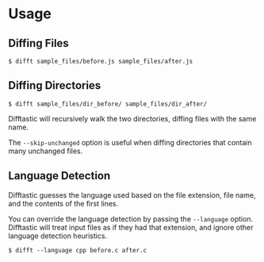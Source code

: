 # Usage

## Diffing Files

```
$ difft sample_files/before.js sample_files/after.js
```

## Diffing Directories

```
$ difft sample_files/dir_before/ sample_files/dir_after/
```

Difftastic will recursively walk the two directories, diffing files
with the same name.

The `--skip-unchanged` option is useful when diffing directories that
contain many unchanged files.

## Language Detection

Difftastic guesses the language used based on the file extension, file
name, and the contents of the first lines.

You can override the language detection by passing the `--language`
option. Difftastic will treat input files as if they had that
extension, and ignore other language detection heuristics.


```
$ difft --language cpp before.c after.c
```
